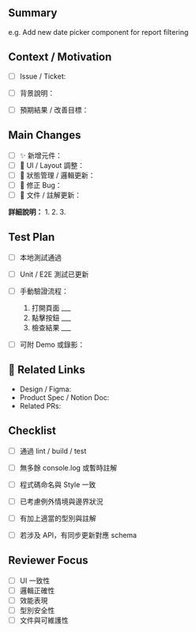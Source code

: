 ## Summary
<!-- 用一句話描述這個 PR 的目的 -->
e.g. Add new date picker component for report filtering


## Context / Motivation
<!-- 為什麼要做這個改動？解決什麼問題？ -->
- [ ] Issue / Ticket:
- [ ] 背景說明：
- [ ] 預期結果 / 改善目標：


## Main Changes
<!-- 請條列主要修改項目 -->
- [ ] ✨ 新增元件：
- [ ] 🎨 UI / Layout 調整：
- [ ] 🧠 狀態管理 / 邏輯更新：
- [ ] 🐛 修正 Bug：
- [ ] 📄 文件 / 註解更新：

**詳細說明：**
1. 
2. 
3. 


## Test Plan
<!-- 如何驗證這個 PR 的功能正常 -->
- [ ] 本地測試通過
- [ ] Unit / E2E 測試已更新
- [ ] 手動驗證流程：
  1. 打開頁面 ___
  2. 點擊按鈕 ___
  3. 檢查結果 ___
- [ ] 可附 Demo 或錄影：


## 🔗 Related Links
- Design / Figma:
- Product Spec / Notion Doc:
- Related PRs:


## Checklist
- [ ] 通過 lint / build / test
- [ ] 無多餘 console.log 或暫時註解
- [ ] 程式碼命名與 Style 一致
- [ ] 已考慮例外情境與邊界狀況
- [ ] 有加上適當的型別與註解
- [ ] 若涉及 API，有同步更新對應 schema


## Reviewer Focus
<!-- 請 reviewer 特別注意的部分 -->
- [ ] UI 一致性
- [ ] 邏輯正確性
- [ ] 效能表現
- [ ] 型別安全性
- [ ] 文件與可維護性
